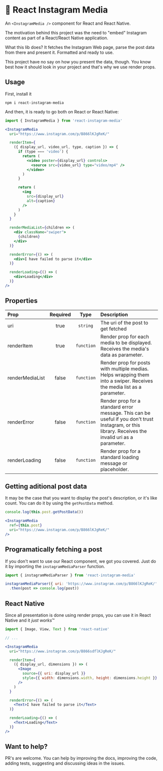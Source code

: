 # 📸 React Instagram Media
An `<InstagramMedia />` component for React and React Native.

The motivation behind this project was the need to "embed" Instagram content as part of a React/React Native application.

What this lib does? It fetches the Instagram Web page, parse the post data from there and present it. Formatted and ready to use.

This project have no say on how you present the data, though. You know best how it should look in your project and that's why we use render props.

## Usage

First, install it

`npm i react-instagram-media`

And then, it is ready to go both on React or React Native:

```jsx
import { InstagramMedia } from 'react-instagram-media'

<InstagramMedia
  uri="https://www.instagram.com/p/B866lKJgReK/"

  renderItem={
    ({ display_url, video_url, type, caption }) => {
      if (type === 'video') {
        return (
          <video poster={display_url} controls>
            <source src={video_url} type="video/mp4" />
          </video>
        )
      }

      return (
        <img
          src={display_url}
          alt={caption}
        />
      )
    }
  }

  renderMediaList={children => (
    <div className="swiper">
      {children}
    </div>
  )}

  renderError={() => (
    <div>I have failed to parse it</div>
  )}

  renderLoading={() => (
    <div>Loading</div>
  )}
/>
```

## Properties

| Prop           |     Required     |   Type   | Description                                                                                                 |
| :------------- | :-------------: | :------: | :---------------------------------------------------------------------------------------------------------- |
| uri             |      true       |  `string`    | The uri of the post to get fetched  |
| renderItem      |      true       |  `function`  | Render prop for each media to be displayed. Receives the media's data as parameter.|
| renderMediaList |     false       | `function`   | Render prop for posts with multiple medias. Helps wrapping them into a swiper. Receives the media list as a parameter. |
| renderError   |      false      |  `function`  | Render prop for a standard error message. This can be useful if you don't trust Instagram, or this library. Receives the invalid uri as a parameter. |
| renderLoading       |      false      |  `function`  | Render prop for a standard loading message or placeholder. |

## Getting aditional post data

It may be the case that you want to display the post's description, or it's like count. You can do it by using the `getPostData` method.

```jsx
console.log(this.post.getPostData())

<InstagramMedia
  ref={this.post}
  uri="https://www.instagram.com/p/B866lKJgReK/"
/>
```

## Programatically fetching a post

If you don't want to use our React component, we got you covered. Just do it by importing the `instagramMediaParser` function.

```js
import { instagramMediaParser } from 'react-instagram-media'

instagramMediaParser({ uri: 'https://www.instagram.com/p/B866lKJgReK/' })
  .then(post => console.log(post))
```

## React Native

Since all presentation is done using render props, you can use it in React Native and it *just works*™

```jsx
import { Image, View, Text } from 'react-native'

// ...

<InstagramMedia
  uri="https://www.instagram.com/p/B866sdflKJgReK/"

  renderItem={
    ({ display_url, dimensions }) => (
      <Image
        source={{ uri: display_url }}
        style={{ width: dimensions.width, height: dimensions.height }}
      />
    )
  }

  renderError={() => (
    <Text>I have failed to parse it</Text>
  )}

  renderLoading={() => (
    <Text>Loading</Text>
  )}
/>
```

## Want to help?

PR's are welcome. You can help by improving the docs, improving the code, adding tests, suggesting and discussing ideas in the issues.
